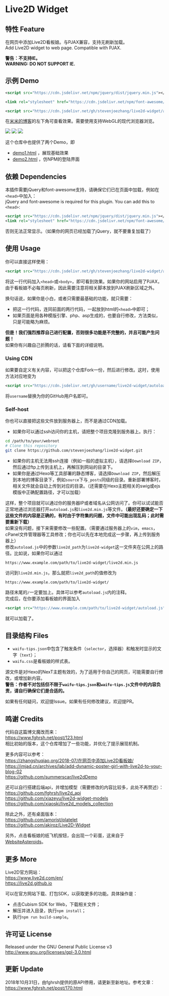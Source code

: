 # Live2D Widget

## 特性 Feature

在网页中添加Live2D看板娘。与PJAX兼容，支持无刷新加载。  
Add Live2D widget to web page. Compatible with PJAX.

**警告：不支持IE。**  
**WARNING: DO NOT SUPPORT IE.**

## 示例 Demo
```xml
<script src="https://cdn.jsdelivr.net/npm/jquery/dist/jquery.min.js"></script>  

<link rel="stylesheet" href="https://cdn.jsdelivr.net/npm/font-awesome/css/font-awesome.min.css"/>  

<script src="https://cdn.jsdelivr.net/gh/stevenjoezhang/live2d-widget/autoload.js"></script>  
```


在[米米的博客](https://zhangshuqiao.org)的左下角可查看效果。需要使用支持WebGL的现代浏览器浏览。

![](assets/screenshot-1.png)
![](assets/screenshot-2.png)
![](assets/screenshot-3.png)

这个仓库中也提供了两个Demo，即

- [demo1.html](https://mi.js.org/live2d-widget/demo/demo1.html) ，展现基础效果
- [demo2.html](https://mi.js.org/live2d-widget/demo/demo2.html) ，仿NPM的登陆界面

## 依赖 Dependencies

本插件需要jQuery和font-awesome支持，请确保它们已在页面中加载，例如在`<head>`中加入：  
jQuery and font-awesome is required for this plugin. You can add this to `<head>`:
```xml
<script src="https://cdn.jsdelivr.net/npm/jquery/dist/jquery.min.js"></script>
<link rel="stylesheet" href="https://cdn.jsdelivr.net/npm/font-awesome/css/font-awesome.min.css">
```
否则无法正常显示。（如果你的网页已经加载了jQuery，就不要重复加载了）

## 使用 Usage

你可以直接这样使用：
```xml
<script src="https://cdn.jsdelivr.net/gh/stevenjoezhang/live2d-widget/autoload.js"></script>
```
将这一行代码加入`<head>`或`<body>`，即可看到效果。如果你的网站启用了PJAX，由于看板娘不必每页刷新，因此需要注意将相关脚本放到PJAX刷新区域之外。

换句话说，如果你是小白，或者只需要最基础的功能，就只需要：
- 把这一行代码，连同前面的两行代码，一起放到html的`<head>`中即可；
- 如果页面是用各种模版引擎、php、asp生成的，也要自行修改，方法类似，只是可能略为麻烦。

**但是！我们强烈推荐自己进行配置，否则很多功能是不完整的，并且可能产生问题！**  
如果你有兴趣自己折腾的话，请看下面的详细说明。

### Using CDN

如果要自定义有关内容，可以把这个仓库Fork一份，然后进行修改。这时，使用方法对应地变为
```xml
<script src="https://cdn.jsdelivr.net/gh/username/live2d-widget/autoload.js"></script>
```
将`username`替换为你的GitHub用户名即可。

### Self-host

你也可以直接把这些文件放到服务器上，而不是通过CDN加载。

- 如果你可以通过ssh访问你的主机，请把整个项目克隆到服务器上。执行：
```bash
cd /path/to/your/webroot
# Clone this repository
git clone https://github.com/stevenjoezhang/live2d-widget.git
```
- 如果你的主机无法用ssh连接（例如一般的虚拟主机），请选择`Download ZIP`，然后通过ftp上传到主机上，再解压到网站的目录下。
- 如果你是通过Hexo等工具部署的静态博客，请选择`Download ZIP`，然后解压到本地的博客目录下，例如`source`下与`_posts`同级的目录。重新部署博客时，相关文件就会自动上传到对应的目录。（还需要在Hexo主题相关的swig或ejs模版中正确配置路径，才可以加载）

这样，整个项目就可以通过你的服务器IP或者域名从公网访问了。你可以试试能否正常地通过浏览器打开`autoload.js`和`live2d.min.js`等文件。**（最好还要确定一下这些文件的内容是正确的，有时由于字符集的问题，文件中可能出现乱码；此时需要重新下载）**  
如果没有问题，接下来需要修改一些配置。（需要通过服务器上的`vim`，`emacs`，cPanel文件管理器等工具修改；你也可以先在本地完成这一步骤，再上传到服务器上）  
修改`autoload.js`中的参数`live2d_path`为`live2d-widget`这一文件夹在公网上的路径。比如说，如果你可以通过
```
https://www.example.com/path/to/live2d-widget/live2d.min.js
```
访问到`live2d.min.js`，那么就把`live2d_path`的值修改为
```
https://www.example.com/path/to/live2d-widget/
```
路径末尾的`/`一定要加上。具体可以参考`autoload.js`内的注释。  
完成后，在你要添加看板娘的界面加入
```xml
<script src="https://www.example.com/path/to/live2d-widget/autoload.js"></script>
```
就可以加载了。

## 目录结构 Files

- `waifu-tips.json`中包含了触发条件（`selector`，选择器）和触发时显示的文字（`text`）；
- `waifu.css`是看板娘的样式表。

源文件是对Hexo的NexT主题有效的，为了适用于你自己的网页，可能需要自行修改，或增加新内容。  
**警告：作者不对包括但不限于`waifu-tips.json`和`waifu-tips.js`文件中的内容负责，请自行确保它们是合适的。**

如果有任何疑问，欢迎提Issue。如果有任何修改建议，欢迎提PR。

## 鸣谢 Credits

代码自这篇博文魔改而来：  
https://www.fghrsh.net/post/123.html  
相比初始的版本，这个仓库增加了一些功能，并优化了提示展现机制。

更多内容可以参考：  
https://zhangshuqiao.org/2018-07/在网页中添加Live2D看板娘/  
https://imjad.cn/archives/lab/add-dynamic-poster-girl-with-live2d-to-your-blog-02  
https://github.com/summerscar/live2dDemo

还可以自行搭建后端api，并增加模型（需要修改的内容比较多，此处不再赘述）：  
https://github.com/fghrsh/live2d_api  
https://github.com/xiazeyu/live2d-widget-models  
https://github.com/xiaoski/live2d_models_collection

除此之外，还有桌面版本：  
https://github.com/amorist/platelet  
https://github.com/akiroz/Live2D-Widget

另外，点击看板娘的纸飞机按钮，会出现一个彩蛋，这来自于[WebsiteAsteroids](http://www.websiteasteroids.com)。

## 更多 More

Live2D官方网站：  
https://www.live2d.com/en/  
https://live2d.github.io

可以在官方网站下载、打包SDK，以获取更多的功能。具体操作是：
- 点击Cubism SDK for Web，下载相关文件；
- 解压并进入目录，执行`npm install`；
- 执行`npm run build-sample`。

## 许可证 License

Released under the GNU General Public License v3  
http://www.gnu.org/licenses/gpl-3.0.html

## 更新 Update

2018年10月31日，由fghrsh提供的原API停用，请更新至新地址。参考文章：  
https://www.fghrsh.net/post/170.html
